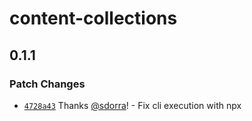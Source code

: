 # content-collections

## 0.1.1

### Patch Changes

- [`4728a43`](https://github.com/sdorra/content-collections/commit/4728a43b19a2a373055aa91c258a46458e463829) Thanks [@sdorra](https://github.com/sdorra)! - Fix cli execution with npx
